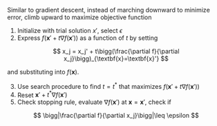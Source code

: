 Similar to gradient descent, instead of marching downward to minimize error, climb upward to maximize objective function

1. Initialize with trial solution $x'$, select $\epsilon$
2. Express $f(\mathbf{x}' + t\nabla f(\mathbf{x}'))$ as a function of $t$ by setting 

$$
x_j = x_j' + t\bigg(\frac{\partial f}{\partial x_j}\bigg)_{\textbf{x}=\textbf{x}'}
$$

and substituting into $f(\mathbf{x})$.

3. Use search procedure to find $t=t^*$ that maximizes $f(\mathbf{x}' + t\nabla f(\mathbf{x}'))$
4. Reset $\mathbf{x}' + t^*\nabla f(\mathbf{x}')$
5. Check stopping rule, evaluate $\nabla f(\textbf{x}')$ at $\textbf{x} = \textbf{x}'$, check if

$$
\bigg|\frac{\partial f}{\partial x_j}\bigg|\leq \epsilon
$$